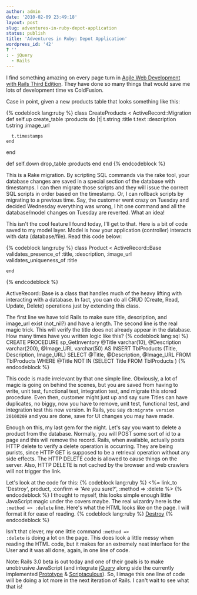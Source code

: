 ```yaml
---
author: admin
date: '2010-02-09 23:49:18'
layout: post
slug: adventures-in-ruby-depot-application
status: publish
title: 'Adventures in Ruby: Depot Application'
wordpress_id: '42'
? ''
: - jQuery
  - Rails
---
```


I find something amazing on every page turn in <a href="http://www.pragprog.com/titles/rails3/agile-web-development-with-rails-third-edition">Agile Web Development with Rails Third Edition</a>.  They have done so many things that would save me lots of development time vs ColdFusion.

Case in point, given a new products table that looks something like this:

{% codeblock lang:ruby %}
class CreateProducts < ActiveRecord::Migration
  def self.up
    create_table :products do |t|
      t.string :title
      t.text :description
      t.string :image_url

      t.timestamps
    end
  end

  def self.down
    drop_table :products
  end
end
{% endcodeblock %}

This is a Rake migration.  By scripting SQL commands via the rake tool, your database changes are saved in a special section of the database with timestamps.  I can then migrate those scripts and they will issue the correct SQL scripts in order based on the timestamp.  Or, I can rollback scripts by migrating to a previous time.  Say, the customer went crazy on Tuesday and decided Wednesday everything was wrong, I hit one command and all the database/model changes on Tuesday are reverted.  What an idea!

This isn't the cool feature I found today, I'll get to that.  Here is a bit of code saved to my model layer.  Model is how your application (controller) interacts with data (database/file).  Read this code below:

{% codeblock lang:ruby %}
    class Product < ActiveRecord::Base
      validates_presence_of :title, :description, :image_url
      validates_uniqueness_of :title

    end
{% endcodeblock %}

ActiveRecord::Base is a class that handles much of the heavy lifting with interacting with a database.  In fact, you can do all CRUD (Create, Read, Update, Delete) operations just by extending this class.

The first line we have told Rails to make sure title, description, and image_url exist (not_nil?) and have a length.  The second line is the real magic trick.  This will verify the title does not already appear in the database.  How many times have you written logic like this?
{% codeblock lang:sql %}
CREATE PROCEDURE sp_GetInventory
@Title varchar(10),
@Description varchar(200),
@Image_URL varchar(50)
AS
  INSERT TblProducts
    (Title, Description, Image_URL)
    SELECT @Title, @Description, @Image_URL
    FROM TblProducts
    WHERE @Title NOT IN (SELECT Title FROM TblProducts )
{% endcodeblock %}

This code is made irrelevant by that one simple line.  Obviously, a lot of magic is going on behind the scenes, but you are saved from having to write, unit test, functional test, integration test, and migrate this stored procedure.  Even then, customer might just up and say sure Titles can have duplicates, no biggy, now you have to remove, unit test, functional test, and integration test this new version.  In Rails, you say <code>db:migrate version 20100209</code> and you are done, save for UI changes you may have made.

Enough on this, my last gem for the night.  Let's say you want to delete a product from the database.  Normally, you will POST some sort of id to a page and this will remove the record.  Rails, when available, actually posts HTTP delete to verify a delete operation is occurring.  They are being purists, since HTTP GET is supposed to be a retrieval operation without any side effects.  The HTTP DELETE code is allowed to cause things on the server.  Also, HTTP DELETE is not cached by the browser and web crawlers will not trigger the link.

Let's look at the code for this:
{% codeblock lang:ruby %}
<%= link_to 'Destroy', product,
        :confirm => 'Are you sure?',
        :method => :delete %>
{% endcodeblock %}
I thought to myself, this looks simple enough little JavaScript magic under the covers maybe.  The real wizardry here is the <code>:method => :delete</code> line.  Here's what the HTML looks like on the page.  I will format it for ease of reading.
{% codeblock lang:ruby %}
<a onclick="
if (confirm('Are you sure?')){
  var f = document.createElement('form');
  f.style.display = 'none';
  this.parentNode.appendChild(f);
  f.method = 'POST';
  f.action = this.href;
  var m = document.createElement('input');
  m.setAttribute('type', 'hidden');
  m.setAttribute('name', '_method');
  m.setAttribute('value', 'delete');
  f.appendChild(m);
  var s = document.createElement('input');
  s.setAttribute('type', 'hidden');
  s.setAttribute('name', 'authenticity_token');
  s.setAttribute('value', 'Q8fjLQXqfKaMSFr+tBki06LjojcBiPIwyN5CRigvnwk=');
  f.appendChild(s);
  f.submit(); };
  return false;"
href="/depot/products/2">Destroy</a>
{% endcodeblock %}

Isn't that clever, my one little command <code>:method => :delete</code> is doing a lot on the page.  This does look a little messy when reading the HTML code, but it makes for an extremely neat interface for the User and it was all done, again, in one line of code.


Note: Rails 3.0 beta is out today and one of their goals is to make unobtrusive JavaScript (and integrate <a href="http://jquery.com">jQuery</a> along side the currently implemented <a href="http://www.prototypejs.org/">Prototype</a> & <a href="http://script.aculo.us/">Scriptaculous</a>).  So, I image this one line of code will be doing a lot more in the next iteration of Rails.  I can't wait to see what that is!
